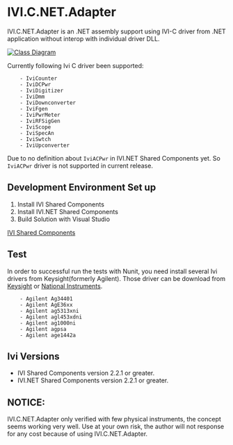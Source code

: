# IVI.C.NET.Adapter

IVI.C.NET.Adapter is an .NET assembly support using IVI-C driver from .NET application 
without interop with individual driver DLL. 

[![Class Diagram](https://github.com/Tom-Lu/IVI.C.NET.Adapter/blob/master/UML/Classdiagram.png)](https://github.com/Tom-Lu/IVI.C.NET.Adapter/blob/master/UML/Classdiagram.png)

Currently following Ivi C driver been supported:

		- IviCounter
		- IviDCPwr
		- IviDigitizer
		- IviDmm
		- IviDownconverter
		- IviFgen
		- IviPwrMeter
		- IviRFSigGen
		- IviScope
		- IviSpecAn
		- IviSwtch
		- IviUpconverter

Due to no definition about `IviACPwr` in IVI.NET Shared Components yet. So `IviACPwr` driver is
not supported in current release.

## Development Environment Set up
1. Install IVI Shared Components
2. Install IVI.NET Shared Components
3. Build Solution with Visual Studio

[IVI Shared Components](http://www.ivifoundation.org/shared_components/Default.aspx)

## Test
In order to successful run the tests with Nunit, you need install several Ivi drivers from 
Keysight(formerly Agilent). Those driver can be download from [Keysight](http://www.keysight.com/main/facet.jspx?t=80126.k.3&lc=chi&sm=g)
or [National Instruments](http://www.ni.com/downloads/instrument-drivers).

		- Agilent Ag34401
		- Agilent AgE36xx
		- Agilent ag5313xni
		- Agilent agl453xdni
		- Agilent ag1000ni
		- Agilent agpsa
		- Agilent age1442a

## Ivi Versions
- IVI Shared Components version 2.2.1 or greater.
- IVI.NET Shared Components version 2.2.1 or greater.

## NOTICE: 
IVI.C.NET.Adapter only verified with few physical instruments, the concept seems working very well.
Use at your own risk, the author will not response for any cost because of using IVI.C.NET.Adapter.